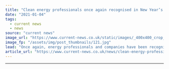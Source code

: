 ```yaml
---
title: "Clean energy professionals once again recognised in New Year’s Honours list"
date: "2021-01-04"
tags: 
  - current news
  - news
source: "current news"
image_url: "https://www.current-news.co.uk/static/images/_400x400_crop_center-center/Parliament-Pxhere-NC.jpg"
image_fp: "/assets/img/post_thumbnails/121.jpg"
lead: "​Once again, energy professionals and companies have been recognised in the new New Year’s Honours list."
article_url: "https://www.current-news.co.uk/news/clean-energy-professionals-once-again-recognised-in-new-years-honours-list?utm_source=rss-feeds&utm_medium=rss&utm_campaign=rss"
---
```


---
